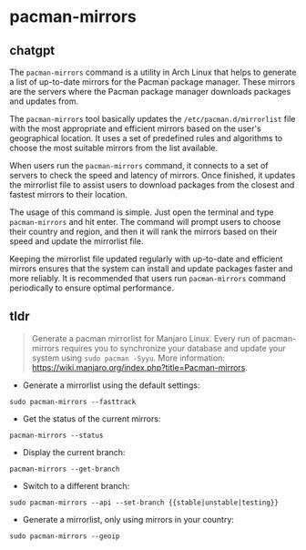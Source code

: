 # pacman-mirrors 
## chatgpt 
The `pacman-mirrors` command is a utility in Arch Linux that helps to generate a list of up-to-date mirrors for the Pacman package manager. These mirrors are the servers where the Pacman package manager downloads packages and updates from.

The `pacman-mirrors` tool basically updates the `/etc/pacman.d/mirrorlist` file with the most appropriate and efficient mirrors based on the user's geographical location. It uses a set of predefined rules and algorithms to choose the most suitable mirrors from the list available.

When users run the `pacman-mirrors` command, it connects to a set of servers to check the speed and latency of mirrors. Once finished, it updates the mirrorlist file to assist users to download packages from the closest and fastest mirrors to their location.

The usage of this command is simple. Just open the terminal and type `pacman-mirrors` and hit enter. The command will prompt users to choose their country and region, and then it will rank the mirrors based on their speed and update the mirrorlist file. 

Keeping the mirrorlist file updated regularly with up-to-date and efficient mirrors ensures that the system can install and update packages faster and more reliably. It is recommended that users run `pacman-mirrors` command periodically to ensure optimal performance. 

## tldr 
 
> Generate a pacman mirrorlist for Manjaro Linux.
> Every run of pacman-mirrors requires you to synchronize your database and update your system using `sudo pacman -Syyu`.
> More information: <https://wiki.manjaro.org/index.php?title=Pacman-mirrors>.

- Generate a mirrorlist using the default settings:

`sudo pacman-mirrors --fasttrack`

- Get the status of the current mirrors:

`pacman-mirrors --status`

- Display the current branch:

`pacman-mirrors --get-branch`

- Switch to a different branch:

`sudo pacman-mirrors --api --set-branch {{stable|unstable|testing}}`

- Generate a mirrorlist, only using mirrors in your country:

`sudo pacman-mirrors --geoip`
